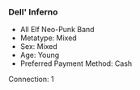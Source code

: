 ### Dell' Inferno
- All Elf Neo-Punk Band
- Metatype: Mixed
- Sex: Mixed
- Age: Young
- Preferred Payment Method: Cash

Connection: 1